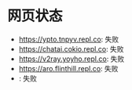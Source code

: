 # 网页状态
- https://ypto.tnpyv.repl.co: 失败
- https://chatai.cokio.repl.co: 失败
- https://v2ray.yoyho.repl.co: 失败
- https://aro.flinthill.repl.co: 失败
- : 失败

